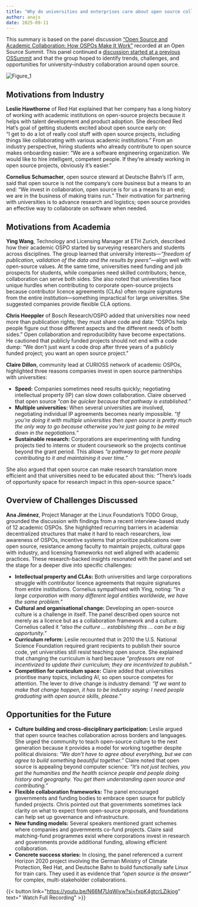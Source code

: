 ```yaml
---
title: "Why do universities and enterprises care about open source collaboration?"
author: anajs
date: 2025-09-11
---
```


This summary is based on the panel discussion [“Open Source and Academic Collaboration: How OSPOs Make It Work”](https://youtu.be/N66M7UqWiyw?si=fxpK4gtcrLZikjog) recorded at an Open Source Summit. This panel continued a [discussion started at a previous OSSummit](https://curioss.org/news/nov24-industry-partnerships/) and that the group hoped 
to identify trends, challenges, and opportunities for university–industry collaboration around open source.

![Figure_1](https://github.com/user-attachments/assets/a7f426c5-f651-4f19-b7a3-69a3b46345b3)

## Motivations from Industry

**Leslie Hawthorne** of Red Hat explained that her company has a long history of working with academic institutions on open-source projects because it helps with talent development and product adoption. She described Red Hat’s goal of getting students excited about open source early on:  
“I get to do a lot of really cool stuff with open source projects, including things like collaborating with various academic institutions.” From an industry perspective, hiring students who already contribute to open source makes onboarding easier: “We are a software engineering organization. 
We would like to hire intelligent, competent people. If they’re already working in open source projects, obviously it’s easier.”  

**Cornelius Schumacher**, open source steward at Deutsche Bahn’s IT arm, said that open source is not the company’s core business but a means to an end: “We invest in collaboration, open source is for us a means to an end; we are in the business of making trains run.” Their motivation for 
partnering with universities is to advance research and logistics; open source provides an effective way to collaborate on software when needed.  

## Motivations from Academia

**Ying Wang**, Technology and Licensing Manager at ETH Zurich, described how their academic OSPO started by surveying researchers and students across disciplines. The group learned that university interests—*“freedom of publication, validation of the data and the results by peers”*—align well 
with open-source values. At the same time, universities need funding and job prospects for students, while companies need skilled contributors; hence, collaboration can serve both sides. She also noted that universities face unique hurdles when contributing to corporate open-source projects 
because contributor licence agreements (CLAs) often require signatures from the entire institution—something impractical for large universities. She suggested companies provide flexible CLA options.  

**Chris Hoeppler** of Bosch Research/OSPO added that universities now need more than publication rights; they must share code and data: “OSPOs help people figure out those different aspects and the different needs of both sides.” Open collaboration and reproducibility have become expectations. 
He cautioned that publicly funded projects should not end with a code dump: “We don’t just want a code drop after three years of a publicly funded project; you want an open source project.”  

**Claire Dillon**, community lead at CURIOSS network of academic OSPOs, highlighted three reasons companies invest in open source partnerships with universities:  

- **Speed:** Companies sometimes need results quickly; negotiating intellectual property (IP) can slow down collaboration. Claire observed that open source *“can be quicker because that pathway is established.”*  
- **Multiple universities:** When several universities are involved, negotiating individual IP agreements becomes nearly impossible. *“If you’re doing it with multiple universities then open source is pretty much the only way to go because otherwise you’re just going to be mired down in the negotiations.”*  
- **Sustainable research:** Corporations are experimenting with funding projects tied to interns or student coursework so the projects continue beyond the grant period. This allows *“a pathway to get more people contributing to it and maintaining it over time.”*  

She also argued that open source can make research translation more efficient and that universities need to be educated about this: “There’s loads of opportunity space for research impact in this open-source space.”  

## Overview of Challenges Discussed
**Ana Jiménez**, Project Manager at the Linux Foundation’s TODO Group, grounded the discussion with findings from a recent interview-based study of 12 academic OSPOs. She highlighted recurring barriers in academia: decentralized structures that make it hard to reach researchers, 
low awareness of OSPOs, incentive systems that prioritize publications over open source, resistance among faculty to maintain projects, cultural gaps with industry, and licensing frameworks not well aligned with academic practices. These research-backed insights resonated with the panel 
and set the stage for a deeper dive into specific challenges:  

- **Intellectual property and CLAs:** Both universities and large corporations struggle with contributor licence agreements that require signatures from entire institutions. Cornelius sympathised with Ying, noting: *“In a large corporation with many different legal entities worldwide, we have the same problem.”*  
- **Cultural and organisational change:** Developing an open-source culture is a challenge in itself. The panel described open source not merely as a licence but as a collaboration framework and a culture. Cornelius called it *“also the culture … establishing this … can be a big opportunity.”*  
- **Curriculum reform:** Leslie recounted that in 2010 the U.S. National Science Foundation required grant recipients to publish their source code, yet universities still resist teaching open source. She explained that changing the curriculum is hard because *“professors are not incentivized to update their curriculum; they are incentivized to publish.”*  
- **Competition for curriculum space:** Claire added that universities prioritise many topics, including AI, so open source competes for attention. The lever to drive change is industry demand: *“If we want to make that change happen, it has to be industry saying: I need people graduating with open source skills, please.”*  

## Opportunities for the Future

- **Culture building and cross-disciplinary participation:** Leslie argued that open source teaches collaboration across borders and languages. She urged the community to teach open-source culture to the next generation because it provides a model for working together despite political divisions: *“We don’t have to agree about everything, but we can agree to build something beautiful together.”* Claire noted that open source is appealing beyond computer science: *“It’s not just techies, you get the humanities and the health science people and people doing history and geography. You get them understanding open source and contributing.”*  
- **Flexible collaboration frameworks:** The panel encouraged governments and funding bodies to embrace open source for publicly funded projects. Chris pointed out that governments sometimes lack clarity on what to expect from open-source proposals, and foundations can help set up governance and infrastructure.  
- **New funding models:** Several speakers mentioned grant schemes where companies and governments co-fund projects. Claire said matching-fund programmes exist where corporations invest in research and governments provide additional funding, allowing efficient collaboration.  
- **Concrete success stories:** In closing, the panel referenced a current Horizon 2020 project involving the German Ministry of Climate Protection, Red Hat, and Deutsche Bahn to build functionally safe Linux for train cars. They used it as evidence that *“open source is the answer”* for complex, multi-stakeholder collaborations.  

{{< button link="https://youtu.be/N66M7UqWiyw?si=fxpK4gtcrLZikjog" text=" Watch Full Recording" >}}
